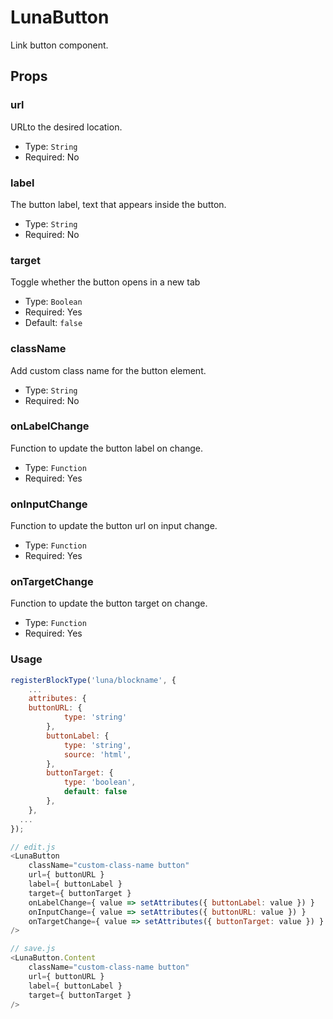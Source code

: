 # LunaButton
Link button component.

## Props

### url
URLto the desired location.

- Type: `String`
- Required: No

### label
The button label, text that appears inside the button.

- Type: `String`
- Required: No

### target
Toggle whether the button opens in a new tab

- Type: `Boolean`
- Required: Yes
- Default: `false`

### className
Add custom class name for the button element.

- Type: `String`
- Required: No

### onLabelChange
Function to update the button label on change.

- Type: `Function`
- Required: Yes

### onInputChange
Function to update the button url on input change.

- Type: `Function`
- Required: Yes
### onTargetChange
Function to update the button target on change.

- Type: `Function`
- Required: Yes

### Usage
```javascript
registerBlockType('luna/blockname', {
	...
	attributes: {
    buttonURL: {
			type: 'string'
		},
		buttonLabel: {
			type: 'string',
			source: 'html',
		},
		buttonTarget: {
			type: 'boolean',
			default: false
		},
	},
  ...
});

// edit.js
<LunaButton
	className="custom-class-name button"
	url={ buttonURL }
	label={ buttonLabel }
	target={ buttonTarget }
	onLabelChange={ value => setAttributes({ buttonLabel: value }) }
	onInputChange={ value => setAttributes({ buttonURL: value }) }
	onTargetChange={ value => setAttributes({ buttonTarget: value }) }
/>

// save.js
<LunaButton.Content
	className="custom-class-name button"
	url={ buttonURL }
	label={ buttonLabel }
	target={ buttonTarget }
/>
```
